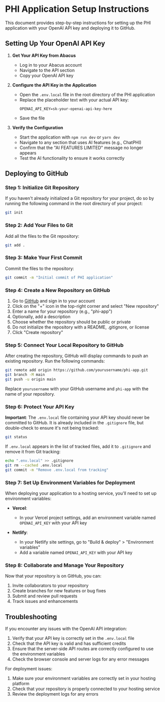 # PHI Application Setup Instructions

This document provides step-by-step instructions for setting up the PHI application with your OpenAI API key and deploying it to GitHub.

## Setting Up Your OpenAI API Key

1. **Get Your API Key from Abacus**
   - Log in to your Abacus account
   - Navigate to the API section
   - Copy your OpenAI API key

2. **Configure the API Key in the Application**
   - Open the `.env.local` file in the root directory of the PHI application
   - Replace the placeholder text with your actual API key:
     ```
     OPENAI_API_KEY=sk-your-openai-api-key-here
     ```
   - Save the file

3. **Verify the Configuration**
   - Start the application with `npm run dev` or `yarn dev`
   - Navigate to any section that uses AI features (e.g., ChatPHI)
   - Confirm that the "AI FEATURES LIMITED" message no longer appears
   - Test the AI functionality to ensure it works correctly

## Deploying to GitHub

### Step 1: Initialize Git Repository

If you haven't already initialized a Git repository for your project, do so by running the following command in the root directory of your project:

```bash
git init
```

### Step 2: Add Your Files to Git

Add all the files to the Git repository:

```bash
git add .
```

### Step 3: Make Your First Commit

Commit the files to the repository:

```bash
git commit -m "Initial commit of PHI application"
```

### Step 4: Create a New Repository on GitHub

1. Go to [GitHub](https://github.com/) and sign in to your account
2. Click on the "+" icon in the top-right corner and select "New repository"
3. Enter a name for your repository (e.g., "phi-app")
4. Optionally, add a description
5. Choose whether the repository should be public or private
6. Do not initialize the repository with a README, .gitignore, or license
7. Click "Create repository"

### Step 5: Connect Your Local Repository to GitHub

After creating the repository, GitHub will display commands to push an existing repository. Run the following commands:

```bash
git remote add origin https://github.com/yourusername/phi-app.git
git branch -M main
git push -u origin main
```

Replace `yourusername` with your GitHub username and `phi-app` with the name of your repository.

### Step 6: Protect Your API Key

**Important**: The `.env.local` file containing your API key should never be committed to GitHub. It is already included in the `.gitignore` file, but double-check to ensure it's not being tracked:

```bash
git status
```

If `.env.local` appears in the list of tracked files, add it to `.gitignore` and remove it from Git tracking:

```bash
echo ".env.local" >> .gitignore
git rm --cached .env.local
git commit -m "Remove .env.local from tracking"
```

### Step 7: Set Up Environment Variables for Deployment

When deploying your application to a hosting service, you'll need to set up environment variables:

- **Vercel**:
  - In your Vercel project settings, add an environment variable named `OPENAI_API_KEY` with your API key

- **Netlify**:
  - In your Netlify site settings, go to "Build & deploy" > "Environment variables"
  - Add a variable named `OPENAI_API_KEY` with your API key

### Step 8: Collaborate and Manage Your Repository

Now that your repository is on GitHub, you can:

1. Invite collaborators to your repository
2. Create branches for new features or bug fixes
3. Submit and review pull requests
4. Track issues and enhancements

## Troubleshooting

If you encounter any issues with the OpenAI API integration:

1. Verify that your API key is correctly set in the `.env.local` file
2. Check that the API key is valid and has sufficient credits
3. Ensure that the server-side API routes are correctly configured to use the environment variables
4. Check the browser console and server logs for any error messages

For deployment issues:

1. Make sure your environment variables are correctly set in your hosting platform
2. Check that your repository is properly connected to your hosting service
3. Review the deployment logs for any errors